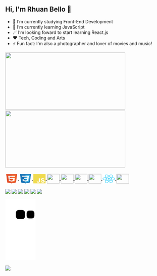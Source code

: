 ## Hi, I'm Rhuan Bello 👋

- 🔭 I’m currently studying Front-End Development
- 🌱 I’m currently learning JavaScript
- ☄ I’m looking foward to start learning React.js
- ❤ Tech, Coding and Arts
- ⚡ Fun fact: I'm also a photographer and lover of movies and music!

 <div>
  <a href="https://github.com/rhuanbello">
  <img height="180em" width="380em" src="https://github-readme-stats.vercel.app/api?username=rhuanbello&show_icons=true&theme=react&include_all_commits=true&count_private=true"/>
  <img height="180em" width="380em" src="https://github-readme-stats.vercel.app/api/top-langs/?username=rhuanbello&layout=compact&langs_count=7&theme=react"/>
</div>

<div style="display: inline_block"><br>
  <img align="center" height="30" width="40" src="https://raw.githubusercontent.com/devicons/devicon/master/icons/html5/html5-original.svg">
  <img align="center" height="30" width="40" src="https://raw.githubusercontent.com/devicons/devicon/master/icons/css3/css3-original.svg">
  <img align="center" height="30" width="40" src="https://raw.githubusercontent.com/devicons/devicon/master/icons/javascript/javascript-plain.svg">
  <img align="center" height="30" width="40" src="https://cdn.jsdelivr.net/gh/devicons/devicon/icons/sass/sass-original.svg">
  <img align="center" height="30" width="40" src="https://cdn.jsdelivr.net/gh/devicons/devicon/icons/bootstrap/bootstrap-plain.svg">
  <img align="center" height="30" width="40" src="https://cdn.worldvectorlogo.com/logos/wordpress-icon-1.svg">
  <img align="center" height="30" width="40" src="https://cdn.worldvectorlogo.com/logos/figma-1.svg">
  <img align="center" height="30" width="40" src="https://raw.githubusercontent.com/devicons/devicon/master/icons/react/react-original.svg">
  <img align="center" height="30" width="40" src="https://cdn.jsdelivr.net/gh/devicons/devicon/icons/git/git-original.svg">
</div>

<div style="display: inline_block"><br> 
  <a href="https://www.rhuanbello.com" target="_blank"><img src="http://svgur.com/i/bB9.svg"></a>
  <a href="https://www.linkedin.com/in/rhuanbello/" target="_blank"><img src="https://img.shields.io/badge/-LinkedIn-%230077B5?style=for-the-badge&logo=linkedin&logoColor=white" target="_blank"></a> 
  <a href="https://www.instagram.com/rhuanbello/" target="_blank"><img src="https://img.shields.io/badge/-Instagram-%23E4405F?style=for-the-badge&logo=instagram&logoColor=white" target="_blank"></a>
  <a href="https://twitter.com/rhuanbello" target="_blank"><img src="https://img.shields.io/badge/Twitter-1DA1F2?style=for-the-badge&logo=twitter&logoColor=white"></a>
  <a href = "mailto:rhuambello@gmail.com"><img src="https://img.shields.io/badge/-Gmail-%23333?style=for-the-badge&logo=gmail&logoColor=white" target="_blank"></a>
  <a href="https://api.whatsapp.com/send?phone=+5521968892704" target="_blank"><img src="https://img.shields.io/badge/WhatsApp-25D366?style=for-the-badge&logo=whatsapp&logoColor=white"></a>
</div>
 
![Snake animation](https://github.com/rhuanbello/rhuanbello/blob/output/github-contribution-grid-snake.svg)
 
<img src="https://komarev.com/ghpvc/?username=rhuanbello&label=Visits">

